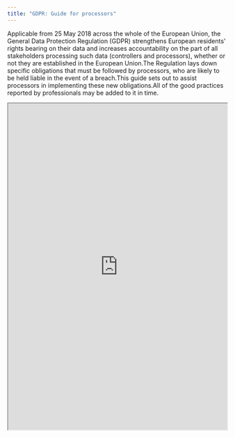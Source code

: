 ```yaml
---
title: "GDPR: Guide for processors"
---
```


Applicable from 25 May 2018 across the whole of the European Union, the General Data Protection Regulation (GDPR) strengthens European residents' rights bearing on their data and increases accountability on the part of all stakeholders processing such data (controllers and processors), whether or not they are established in the European Union.The Regulation lays down specific obligations that must be followed by processors, who are likely to be held liable in the event of a breach.This guide sets out to assist processors in implementing these new obligations.All of the good practices reported by professionals may be added to it in time.

<iframe height="750" width="100%" src="https://ewelton.github.io/ktest/wiki.html#GDPR:%20Guide%20for%20processors"></iframe>
